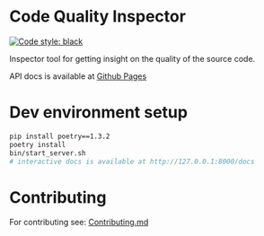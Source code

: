 # Code Quality Inspector
<a href="https://github.com/psf/black"><img alt="Code style: black" src="https://img.shields.io/badge/code%20style-black-000000.svg"></a>

Inspector tool for getting insight on the quality of the source code.

API docs is available at [Github Pages](https://zoltandominguez.github.io/code_quality_inspector/)

# Dev environment setup
```bash
pip install poetry==1.3.2
poetry install
bin/start_server.sh
# interactive docs is available at http://127.0.0.1:8000/docs
```

# Contributing
For contributing see: [Contributing.md](./github/CONTRIBUTING.md)